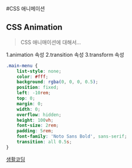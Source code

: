 #CSS 애니메이션
## CSS Animation
>CSS 애니매이션에 대해서...

1.animation 속성
2.transition 속성
3.transform 속성

```css
.main-menu {
    list-style: none;
    color: #fff;
    background: rgba(0, 0, 0, 0.5);
    position: fixed;
    left: -10rem;
    top: 0;
    margin: 0;
    width: 0;
    overflow: hidden;
    height: 100vh;
    font-size: 2rem;
    padding: 5rem;
    font-family: 'Noto Sans Bold', sans-serif;
    transition: all 0.5s;
}
```

[생활코딩](https://opentutorials.org/course/1)